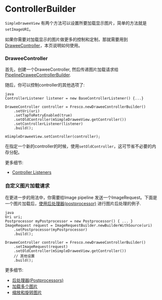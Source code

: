 # ControllerBuilder


`SimpleDraweeView` 有两个方法可以设置所要加载显示图片，简单的方法就是`setImageURI`。

如果你需要对加载显示的图片做更多的控制和定制，那就需要用到[DraweeController](concepts.html#DraweeController)，本页说明如何使用。

### DraweeController

首先，创建一个DraweeController, 然后传递图片加载请求给[PipelineDraweeControllerBuilder](../javadoc/reference/com/facebook/drawee/backends/pipeline/PipelineDraweeControllerBuilder.html). 

随后，你可以控制controller的其他选项了:

```
java
ControllerListener listener = new BaseControllerListener() {...}

DraweeController controller = Fresco.newDraweeControllerBuilder()
    .setUri(uri)
    .setTapToRetryEnabled(true)
    .setOldController(mSimpleDraweeView.getController())
    .setControllerListener(listener)
    .build();

mSimpleDraweeView.setController(controller);
```

在指定一个新的controller的时候，使用`setOldController`，这可节省不必要的内存分配。

更多细节:

* [Controller Listeners](listening-download-events.html)

### <a name="ImageRequest"></a>自定义图片加载请求

在更进一步的用法中，你需要给Image pipeline 发送一个ImageRequest。下面是一个图片加载后，[使用后处理器(postprocessor)](modifying-image.html) 进行图片后处理的例子.


```
java
Uri uri;
Postprocessor myPostprocessor = new Postprocessor() { ... }
ImageRequest request = ImageRequestBuilder.newBuilderWithSource(uri)
    .setPostprocessor(myPostprocessor)
    .build();
    
DraweeController controller = Fresco.newDraweeControllerBuilder()
    .setImageRequest(request)
    .setOldController(mSimpleDraweeView.getController())
    // 其他设置
    .build();
```

更多细节:

* [后处理器(Postprocessors)](modifying-image.html)
* [加载多个图片](requesting-multiple-images.html)
* [缩放和旋转图片](resizing-rotating.html)
